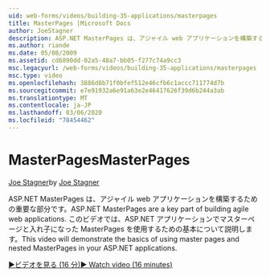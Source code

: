 ```yaml
---
uid: web-forms/videos/building-35-applications/masterpages
title: MasterPages |Microsoft Docs
author: JoeStagner
description: ASP.NET MasterPages は、アジャイル web アプリケーションを構築するための重要な部分です。 このビデオでは、マスターページと入れ子になった MasterPages の使用の基本について説明します。
ms.author: riande
ms.date: 05/08/2009
ms.assetid: cd6890dd-02a5-48a7-bb05-f277c74a9cc3
msc.legacyurl: /web-forms/videos/building-35-applications/masterpages
msc.type: video
ms.openlocfilehash: 3886d8b71f0bfef512e46cfb6c1accc711774d7b
ms.sourcegitcommit: e7e91932a6e91a63e2e46417626f39d6b244a3ab
ms.translationtype: MT
ms.contentlocale: ja-JP
ms.lasthandoff: 03/06/2020
ms.locfileid: "78454462"
---
```

# <a name="masterpages"></a><span data-ttu-id="9d90d-104">MasterPages</span><span class="sxs-lookup"><span data-stu-id="9d90d-104">MasterPages</span></span>

<span data-ttu-id="9d90d-105">[Joe Stagner](https://github.com/JoeStagner)</span><span class="sxs-lookup"><span data-stu-id="9d90d-105">by [Joe Stagner](https://github.com/JoeStagner)</span></span>

<span data-ttu-id="9d90d-106">ASP.NET MasterPages は、アジャイル web アプリケーションを構築するための重要な部分です。</span><span class="sxs-lookup"><span data-stu-id="9d90d-106">ASP.NET MasterPages are a key part of building agile web applications.</span></span> <span data-ttu-id="9d90d-107">このビデオでは、ASP.NET アプリケーションでマスターページと入れ子になった MasterPages を使用するための基本について説明します。</span><span class="sxs-lookup"><span data-stu-id="9d90d-107">This video will demonstrate the basics of using master pages and nested MasterPages in your ASP.NET applications.</span></span>

[<span data-ttu-id="9d90d-108">&#9654;ビデオを見る (16 分)</span><span class="sxs-lookup"><span data-stu-id="9d90d-108">&#9654; Watch video (16 minutes)</span></span>](https://channel9.msdn.com/Blogs/ASP-NET-Site-Videos/masterpages)
